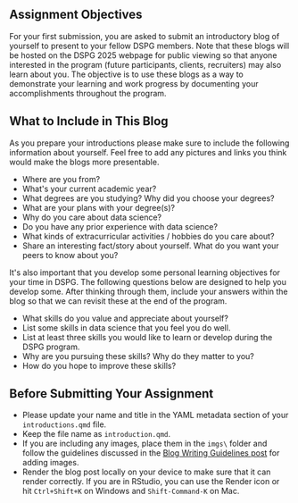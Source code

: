## Assignment Objectives
For your first submission, you are asked to submit an introductory blog of yourself to present to your fellow DSPG members. Note that these blogs will be hosted on the DSPG 2025 webpage for public viewing so that anyone interested in the program (future participants, clients, recruiters) may also learn about you. The objective is to use these blogs as a way to demonstrate your learning and work progress by documenting your accomplishments throughout the program. 

## What to Include in This Blog
As you prepare your introductions please make sure to include the following information about yourself. Feel free to add any pictures and links you think would make the blogs more presentable. 

- Where are you from?
- What's your current academic year?
- What degrees are you studying? Why did you choose your degrees?
- What are your plans with your degree(s)?
- Why do you care about data science?
- Do you have any prior experience with data science?
- What kinds of extracurricular activities / hobbies do you care about?
- Share an interesting fact/story about yourself. What do you want your peers to know about you?

It's also important that you develop some personal learning objectives for your time in DSPG. The following questions below are designed to help you develop some. After thinking through them, include your answers within the blog so that we can revisit these at the end of the program.

- What skills do you value and appreciate about yourself?
- List some skills in data science that you feel you do well.
- List at least three skills you would like to learn or develop during the DSPG program.
- Why are you pursuing these skills? Why do they matter to you?
- How do you hope to improve these skills?

## Before Submitting Your Assignment 

-   Please update your name and title in the YAML metadata section of your `introductions.qmd` file.
-   Keep the file name as `introduction.qmd`.
-   If you are including any images, place them in the `imgs\` folder and follow the guidelines discussed in the [Blog Writing Guidelines post](add%20link) for adding images.
-   Render the blog post locally on your device to make sure that it can render correctly. If you are in RStudio, you can use the Render icon or hit `Ctrl+Shift+K` on Windows and `Shift-Command-K` on Mac.
